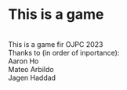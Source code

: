 # This is a game
<br>
This is a game fir OJPC 2023
<br>
Thanks to (in order of inportance):<br>
Aaron Ho
<br>
Mateo Arbildo
<br>
Jagen Haddad
